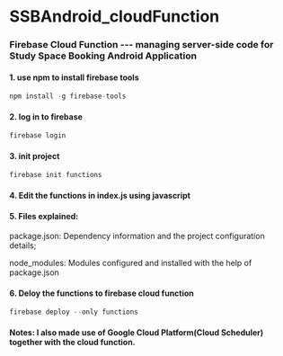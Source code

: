 # SSBAndroid_cloudFunction

### Firebase Cloud Function --- managing server-side code for Study Space Booking Android Application

#### 1. use npm to install firebase tools
```javascript
npm install -g firebase-tools
```

#### 2. log in to firebase
```javascript
firebase login
```

#### 3. init project
```javascript
firebase init functions
```

#### 4. Edit the functions in index.js using javascript

#### 5. Files explained:
package.json: Dependency information and the project configuration details; 

node_modules: Modules configured and installed with the help of package.json

#### 6. Deloy the functions to firebase cloud function
```javascript
firebase deploy --only functions
```

#### Notes: I also made use of Google Cloud Platform(Cloud Scheduler) together with the cloud function.
